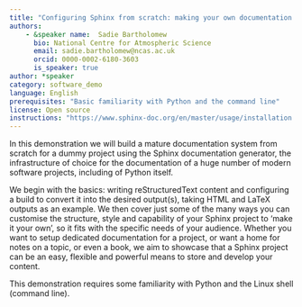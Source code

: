 ```yaml
---
title: "Configuring Sphinx from scratch: making your own documentation & making your documentation your own"
authors:
    - &speaker name:  Sadie Bartholomew 
      bio: National Centre for Atmospheric Science
      email: sadie.bartholomew@ncas.ac.uk
      orcid: 0000-0002-6180-3603
      is_speaker: true
author: *speaker
category: software_demo
language: English
prerequisites: "Basic familiarity with Python and the command line"
license: Open source
instructions: "https://www.sphinx-doc.org/en/master/usage/installation.html#installation-from-pypi"
---
```

In this demonstration we will build a mature documentation system from scratch for a dummy project using the Sphinx documentation generator, the infrastructure of choice for the documentation of a huge number of modern software projects, including of Python itself.

We begin with the basics: writing reStructuredText content and configuring a build to convert it into the desired output(s), taking HTML and LaTeX outputs as an example. We then cover just some of the many ways you can customise the structure, style and capability of your Sphinx project to ‘make it your own’, so it fits with the specific needs of your audience. Whether you want to setup dedicated documentation for a project, or want a home for notes on a topic, or even a book, we aim to showcase that a Sphinx project can be an easy, flexible and powerful means to store and develop your content.

This demonstration requires some familiarity with Python and the Linux shell (command line).